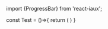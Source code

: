 import {ProgressBar} from 'react-iaux';

const Test = ()=>{
    return (
        <ProgressBar tip='none' total={100} progress={77}/>
    )
}


